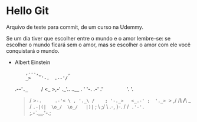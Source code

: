 # Hello Git

Arquivo de teste para commit, de um curso na Udemmy.

Se um dia tiver que escolher entre o mundo e o amor lembre-se: se escolher o mundo ficará sem o amor, mas se escolher o amor com ele você conquistará o mundo.

- Albert Einstein

          ,---,_          ,
          _>   `'-.  .--'/
     .--'` ._      `/   <_
      >,-' ._'.. ..__ . ' '-.
   .-'   .'`         `'.     '.
    >   / >`-.     .-'< \ , '._\
   /    ; '-._>   <_.-' ;  '._>
   `>  ,/  /___\ /___\  \_  /
   `.-|(|  \o_/  \o_/   |)|`
        \;        \      ;/
         \  .-,   )-.  /
          /`  .'-'.  `\
         ;_.-`.___.'-.;
